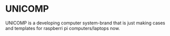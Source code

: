 # UNICOMP
UNICOMP is a developing computer system-brand that is just making cases and templates for raspberri pi computers/laptops now.
